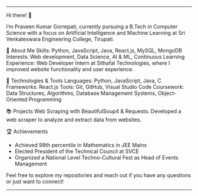 

---

Hi there! 👋

I’m Praveen Kumar Gorrepati, currently pursuing a B.Tech in Computer Science with a focus on Artificial Intelligence and Machine Learning at Sri Venkateswara Engineering College, Tirupati.

🚀 About Me
Skills: Python, JavaScript, Java, React.js, MySQL, MongoDB
Interests: Web development, Data Science, AI & ML, Continuous Learning
Experience: Web Developer Intern at Sithafal Technologies, where I improved website functionality and user experience.

 🔧 Technologies & Tools
Languages: Python, JavaScript, Java, C
Frameworks: React.js
Tools: Git, GitHub, Visual Studio Code
Coursework: Data Structures, Algorithms, Database Management Systems, Object-Oriented Programming

 📚 Projects
Web Scraping with BeautifulSoup4 & Requests: Developed a web scraper to analyze and extract data from websites.

🏆 Achievements
- Achieved 98th percentile in Mathematics in JEE Mains
- Elected President of the Technical Council at SVCE
- Organized a National Level Techno-Cultural Fest as Head of Events Management

Feel free to explore my repositories and reach out if you have any questions or just want to connect!

---

